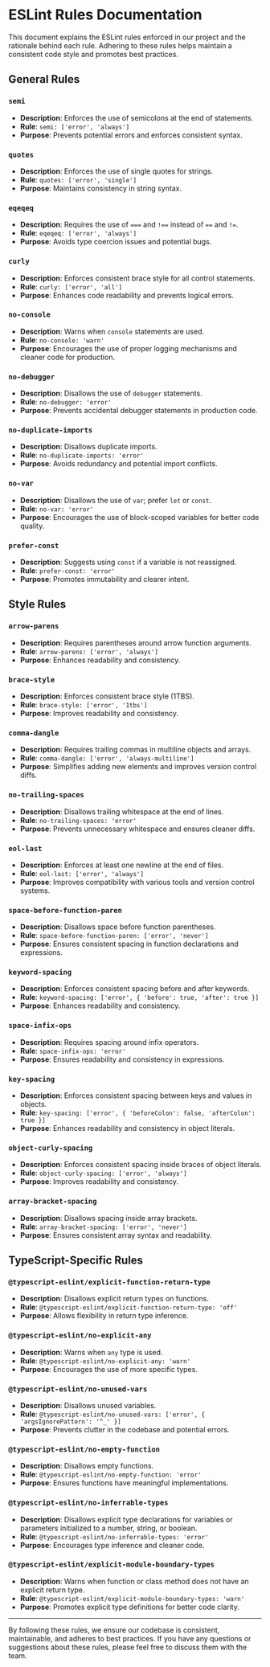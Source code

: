 # ESLint Rules Documentation

This document explains the ESLint rules enforced in our project and the rationale behind each rule. Adhering to these rules helps maintain a consistent code style and promotes best practices.

## General Rules

### `semi`

- **Description**: Enforces the use of semicolons at the end of statements.
- **Rule**: `semi: ['error', 'always']`
- **Purpose**: Prevents potential errors and enforces consistent syntax.

### `quotes`

- **Description**: Enforces the use of single quotes for strings.
- **Rule**: `quotes: ['error', 'single']`
- **Purpose**: Maintains consistency in string syntax.

### `eqeqeq`

- **Description**: Requires the use of `===` and `!==` instead of `==` and `!=`.
- **Rule**: `eqeqeq: ['error', 'always']`
- **Purpose**: Avoids type coercion issues and potential bugs.

### `curly`

- **Description**: Enforces consistent brace style for all control statements.
- **Rule**: `curly: ['error', 'all']`
- **Purpose**: Enhances code readability and prevents logical errors.

### `no-console`

- **Description**: Warns when `console` statements are used.
- **Rule**: `no-console: 'warn'`
- **Purpose**: Encourages the use of proper logging mechanisms and cleaner code for production.

### `no-debugger`

- **Description**: Disallows the use of `debugger` statements.
- **Rule**: `no-debugger: 'error'`
- **Purpose**: Prevents accidental debugger statements in production code.

### `no-duplicate-imports`

- **Description**: Disallows duplicate imports.
- **Rule**: `no-duplicate-imports: 'error'`
- **Purpose**: Avoids redundancy and potential import conflicts.

### `no-var`

- **Description**: Disallows the use of `var`; prefer `let` or `const`.
- **Rule**: `no-var: 'error'`
- **Purpose**: Encourages the use of block-scoped variables for better code quality.

### `prefer-const`

- **Description**: Suggests using `const` if a variable is not reassigned.
- **Rule**: `prefer-const: 'error'`
- **Purpose**: Promotes immutability and clearer intent.

## Style Rules

### `arrow-parens`

- **Description**: Requires parentheses around arrow function arguments.
- **Rule**: `arrow-parens: ['error', 'always']`
- **Purpose**: Enhances readability and consistency.

### `brace-style`

- **Description**: Enforces consistent brace style (1TBS).
- **Rule**: `brace-style: ['error', '1tbs']`
- **Purpose**: Improves readability and consistency.

### `comma-dangle`

- **Description**: Requires trailing commas in multiline objects and arrays.
- **Rule**: `comma-dangle: ['error', 'always-multiline']`
- **Purpose**: Simplifies adding new elements and improves version control diffs.

### `no-trailing-spaces`

- **Description**: Disallows trailing whitespace at the end of lines.
- **Rule**: `no-trailing-spaces: 'error'`
- **Purpose**: Prevents unnecessary whitespace and ensures cleaner diffs.

### `eol-last`

- **Description**: Enforces at least one newline at the end of files.
- **Rule**: `eol-last: ['error', 'always']`
- **Purpose**: Improves compatibility with various tools and version control systems.

### `space-before-function-paren`

- **Description**: Disallows space before function parentheses.
- **Rule**: `space-before-function-paren: ['error', 'never']`
- **Purpose**: Ensures consistent spacing in function declarations and expressions.

### `keyword-spacing`

- **Description**: Enforces consistent spacing before and after keywords.
- **Rule**: `keyword-spacing: ['error', { 'before': true, 'after': true }]`
- **Purpose**: Enhances readability and consistency.

### `space-infix-ops`

- **Description**: Requires spacing around infix operators.
- **Rule**: `space-infix-ops: 'error'`
- **Purpose**: Ensures readability and consistency in expressions.

### `key-spacing`

- **Description**: Enforces consistent spacing between keys and values in objects.
- **Rule**: `key-spacing: ['error', { 'beforeColon': false, 'afterColon': true }]`
- **Purpose**: Enhances readability and consistency in object literals.

### `object-curly-spacing`

- **Description**: Enforces consistent spacing inside braces of object literals.
- **Rule**: `object-curly-spacing: ['error', 'always']`
- **Purpose**: Improves readability and consistency.

### `array-bracket-spacing`

- **Description**: Disallows spacing inside array brackets.
- **Rule**: `array-bracket-spacing: ['error', 'never']`
- **Purpose**: Ensures consistent array syntax and readability.

## TypeScript-Specific Rules

### `@typescript-eslint/explicit-function-return-type`

- **Description**: Disallows explicit return types on functions.
- **Rule**: `@typescript-eslint/explicit-function-return-type: 'off'`
- **Purpose**: Allows flexibility in return type inference.

### `@typescript-eslint/no-explicit-any`

- **Description**: Warns when `any` type is used.
- **Rule**: `@typescript-eslint/no-explicit-any: 'warn'`
- **Purpose**: Encourages the use of more specific types.

### `@typescript-eslint/no-unused-vars`

- **Description**: Disallows unused variables.
- **Rule**: `@typescript-eslint/no-unused-vars: ['error', { 'argsIgnorePattern': '^_' }]`
- **Purpose**: Prevents clutter in the codebase and potential errors.

### `@typescript-eslint/no-empty-function`

- **Description**: Disallows empty functions.
- **Rule**: `@typescript-eslint/no-empty-function: 'error'`
- **Purpose**: Ensures functions have meaningful implementations.

### `@typescript-eslint/no-inferrable-types`

- **Description**: Disallows explicit type declarations for variables or parameters initialized to a number, string, or boolean.
- **Rule**: `@typescript-eslint/no-inferrable-types: 'error'`
- **Purpose**: Encourages type inference and cleaner code.

### `@typescript-eslint/explicit-module-boundary-types`

- **Description**: Warns when function or class method does not have an explicit return type.
- **Rule**: `@typescript-eslint/explicit-module-boundary-types: 'warn'`
- **Purpose**: Promotes explicit type definitions for better code clarity.

---

By following these rules, we ensure our codebase is consistent, maintainable, and adheres to best practices. If you have any questions or suggestions about these rules, please feel free to discuss them with the team.
